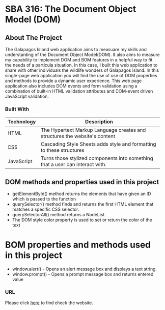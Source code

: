# SBA 316: The Document Object Model (DOM)

## About The Project
The Galapagos Island web application aims to measuare my skills and understarding of the Document Object Model(DOM). It also aims to measure my capability to implement DOM and BOM features in a helpful way to fit the needs of a particula situation. In this case, I built this web application to share with other individuals the wildlife wonders of Galapagos Island. In this single-page web application you will find the use of use of DOM properties and methods to provide a dynamic user experience. This web page application also includes DOM events and form validation using a combination of built-in HTML validation attributes and DOM-event driven JavaScript validation.



### Built With
| Technology | Description                               | 
|------------|-------------------------------------------|
| HTML       |The Hypertext Markup Language creates and structures the website's content          | 
| CSS        | Cascading Style Sheets adds style and formatting to these structures                | 
| JavaScript | Turns those stylized components into something that a user can interact with.| 
 

## DOM methods and properties used in this project
 
- getElementById() method returns the elements that have given an ID which is passed to the function
- querySelector() method finds and returns the first HTML element that matches a specific CSS selector.
- querySelectorAll() method returns a NodeList.
- The DOM style color property is used to set or return the color of the text

# BOM properties and methods used in this project
- window.alert() - Opens an alert message box and displays a text string.
- window.prompt() - Opens a prompt message box and returns entered value

### URL
Please click [here](
https://thegalagosisland.netlify.app/ ) to find check the website.

